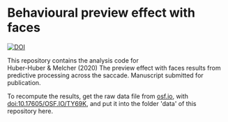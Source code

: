 # Behavioural preview effect with faces
[![DOI](https://zenodo.org/badge/254319738.svg)](https://zenodo.org/badge/latestdoi/254319738)

This repository contains the analysis code for  
Huber-Huber &amp; Melcher (2020) The preview effect with faces results from predictive processing across the saccade. Manuscript submitted for publication.

To recompute the results, get the raw data file from [osf.io](https://osf.io/), with [doi:10.17605/OSF.IO/TY69K](doi.org/10.17605/OSF.IO/TY69K), and put it into the folder 'data' of this repository here.
